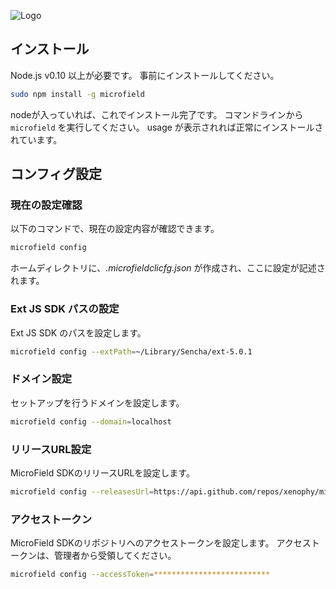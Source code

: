 ![Logo](https://github.com/xenophy/micro-field-cli/wiki/images/logo.png)

## インストール

Node.js  v0.10 以上が必要です。
事前にインストールしてください。

```bash
sudo npm install -g microfield
```

nodeが入っていれば、これでインストール完了です。
コマンドラインから `microfield` を実行してください。
usage が表示されれば正常にインストールされています。


## コンフィグ設定

### 現在の設定確認

以下のコマンドで、現在の設定内容が確認できます。

```bash
microfield config
```

ホームディレクトリに、*.microfieldclicfg.json* が作成され、ここに設定が記述されます。

### Ext JS SDK パスの設定

Ext JS SDK のパスを設定します。

  ```bash
  microfield config --extPath=~/Library/Sencha/ext-5.0.1
  ```

### ドメイン設定

セットアップを行うドメインを設定します。

  ```bash
  microfield config --domain=localhost
  ```

### リリースURL設定

MicroField SDKのリリースURLを設定します。

  ```bash
  microfield config --releasesUrl=https://api.github.com/repos/xenophy/micro-field/releases
  ```

### アクセストークン

MicroField SDKのリポジトリへのアクセストークンを設定します。
アクセストークンは、管理者から受領してください。

  ```bash
  microfield config --accessToken=**************************
  ```



